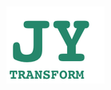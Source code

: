 ![jy-transform logo](https://github.com/deadratfink/jy-transform/blob/master/image/jytransform.png)

